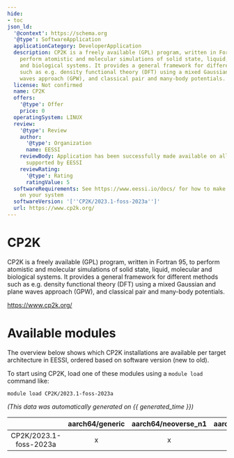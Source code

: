 ```yaml
---
hide:
- toc
json_ld:
  '@context': https://schema.org
  '@type': SoftwareApplication
  applicationCategory: DeveloperApplication
  description: CP2K is a freely available (GPL) program, written in Fortran 95, to
    perform atomistic and molecular simulations of solid state, liquid, molecular
    and biological systems. It provides a general framework for different methods
    such as e.g. density functional theory (DFT) using a mixed Gaussian and plane
    waves approach (GPW), and classical pair and many-body potentials.
  license: Not confirmed
  name: CP2K
  offers:
    '@type': Offer
    price: 0
  operatingSystem: LINUX
  review:
    '@type': Review
    author:
      '@type': Organization
      name: EESSI
    reviewBody: Application has been successfully made available on all architectures
      supported by EESSI
    reviewRating:
      '@type': Rating
      ratingValue: 5
  softwareRequirements: See https://www.eessi.io/docs/ for how to make EESSI available
    on your system
  softwareVersion: '[''CP2K/2023.1-foss-2023a'']'
  url: https://www.cp2k.org/
---
```


CP2K
====


CP2K is a freely available (GPL) program, written in Fortran 95, to perform atomistic and molecular simulations of solid state, liquid, molecular and biological systems. It provides a general framework for different methods such as e.g. density functional theory (DFT) using a mixed Gaussian and plane waves approach (GPW), and classical pair and many-body potentials.

https://www.cp2k.org/
# Available modules


The overview below shows which CP2K installations are available per target architecture in EESSI, ordered based on software version (new to old).

To start using CP2K, load one of these modules using a `module load` command like:

```shell
module load CP2K/2023.1-foss-2023a
```

*(This data was automatically generated on {{ generated_time }})*  

| |aarch64/generic|aarch64/neoverse_n1|aarch64/neoverse_v1|aarch64/nvidia|x86_64/generic|x86_64/amd/zen2|x86_64/amd/zen3|x86_64/amd/zen4|x86_64/intel/haswell|x86_64/intel/sapphirerapids|x86_64/intel/skylake_avx512|aarch64/nvidia/grace|
| :---: | :---: | :---: | :---: | :---: | :---: | :---: | :---: | :---: | :---: | :---: | :---: | :---: |
|CP2K/2023.1-foss-2023a|x|x|x|-|x|x|x|x|x|x|x|x|
